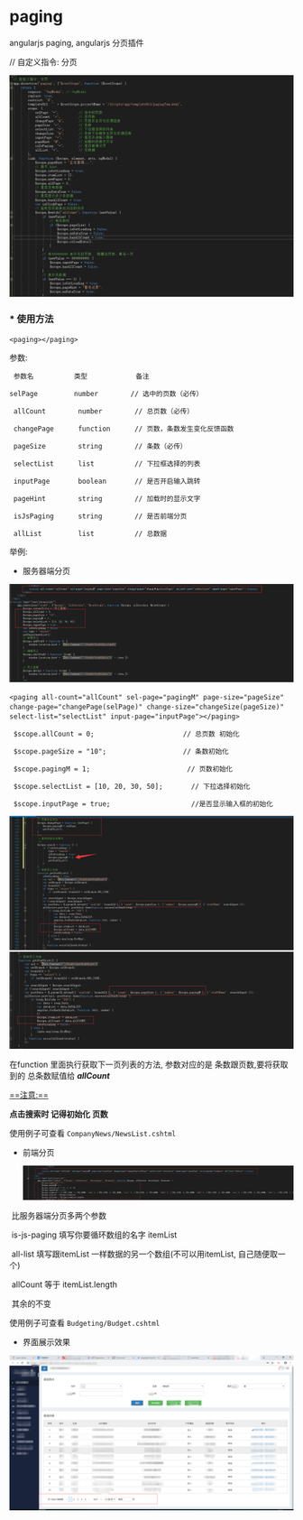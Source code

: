# paging
angularjs paging, angularjs 分页插件

// 自定义指令: 分页

![1545122515672](./img/img1.png)



### * 使用方法

`<paging></paging>`

参数:

` 参数名          类型            备注`

`selPage         number        // 选中的页数（必传）`

`
  allCount        number        // 总页数（必传）`

`
  changePage      function      // 页数，条数发生变化反馈函数`

`
  pageSize        string        // 条数（必传）`

`
  selectList      list          // 下拉框选择的列表`

`
  inputPage       boolean       // 是否开启输入跳转`

`
  pageHint        string        // 加载时的显示文字`

`
  isJsPaging      string        // 是否前端分页`

`
  allList         list          // 总数据`

举例:

- 服务器端分页

![1545123413246](./img/img2.png)



`<paging all-count="allCount" sel-page="pagingM" page-size="pageSize" change-page="changePage(selPage)" change-size="changeSize(pageSize)" select-list="selectList" input-page="inputPage"></paging>`

` $scope.allCount = 0;                      // 总页数 初始化` 

 `
  $scope.pageSize = "10";                   // 条数初始化`

 `
  $scope.pagingM = 1;                        // 页数初始化`

 `
  $scope.selectList = [10, 20, 30, 50];       // 下拉选择初始化`

 `
  $scope.inputPage = true;                    //是否显示输入框的初始化`



![1545123657495](./img/img3.png)![1545123738386](./img/img4.png)

在function 里面执行获取下一页列表的方法, 参数对应的是 条数跟页数,要将获取到的 总条数赋值给 ***allCount***

<u>==注意:==</u>

 **点击搜索时 记得初始化 页数**

使用例子可查看   `CompanyNews/NewsList.cshtml`

- 前端分页

  ![1545124167007](./img/img6.png)

​     比服务器端分页多两个参数

​	is-js-paging         填写你要循环数组的名字    itemList

​	all-list                   填写跟itemList 一样数据的另一个数组(不可以用itemList,  自己随便取一个) 

​	allCount                等于 itemList.length

​	其余的不变

使用例子可查看   `Budgeting/Budget.cshtml`

- 界面展示效果

![1545124031239](./img/img5.png)